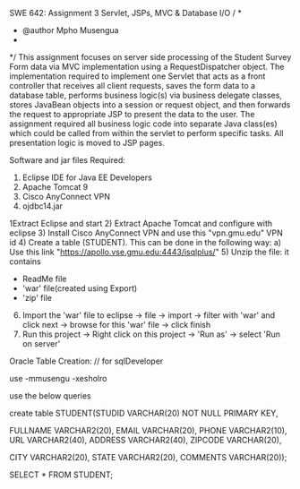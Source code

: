 SWE 642: Assignment 3
Servlet, JSPs, MVC & Database I/O
 /
 *
 * @author Mpho Musengua
 *
 */
 This assignment focuses on server side processing of the Student Survey Form data via
MVC implementation using a RequestDispatcher object. The implementation required to
implement one Servlet that acts as a front controller that receives all client requests, saves the
form data to a database table, performs business logic(s) via business delegate classes, stores
JavaBean objects into a session or request object, and then forwards the request to appropriate
JSP to present the data to the user. The assignment required all business logic code into separate
Java class(es) which could be called from within the servlet to perform specific tasks. All
presentation logic is moved to JSP pages.

 Software and jar files Required:

1) Eclipse IDE for Java EE Developers 
2) Apache Tomcat 9 
3) Cisco AnyConnect VPN 
4) ojdbc14.jar 
 
 1Extract Eclipse and start 
2) Extract Apache Tomcat and configure with eclipse
3) Install Cisco AnyConnect VPN and use this "vpn.gmu.edu" VPN id
4) Create a table (STUDENT). This can be done in the following way:
 a) Use this link "https://apollo.vse.gmu.edu:4443/isqlplus/" 
5) Unzip the file: it contains
 - ReadMe file
 - 'war' file(created using Export) 
 - 'zip' file 
6)  Import the 'war' file to eclipse
 -> file -> import -> filter with 'war' and click next
 -> browse for this 'war' file -> click finish
7) Run this project
 -> Right click on this project -> 'Run as' -> select 'Run on server'
 
 Oracle Table Creation:
 // for sqlDeveloper
 
 use
 -mmusengu
 -xesholro
 
 use the below queries
 
create table STUDENT(STUDID VARCHAR(20) NOT NULL PRIMARY KEY,

FULLNAME VARCHAR2(20), EMAIL VARCHAR(20), PHONE VARCHAR2(10), URL VARCHAR2(40), ADDRESS VARCHAR2(40), ZIPCODE VARCHAR(20), 

CITY VARCHAR2(20), STATE VARCHAR2(20), COMMENTS VARCHAR(20));

SELECT * FROM STUDENT;

